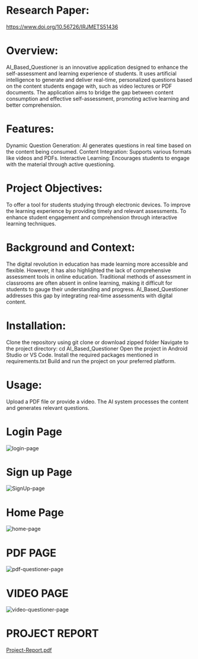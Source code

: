 # Research Paper:
https://www.doi.org/10.56726/IRJMETS51436

# Overview:
AI_Based_Questioner is an innovative application designed to enhance the self-assessment and learning experience of students. It uses artificial intelligence to generate and deliver real-time, personalized questions based on the content students engage with, such as video lectures or PDF documents. The application aims to bridge the gap between content consumption and effective self-assessment, promoting active learning and better comprehension.

# Features:
Dynamic Question Generation: AI generates questions in real time based on the content being consumed.
Content Integration: Supports various formats like videos and PDFs.
Interactive Learning: Encourages students to engage with the material through active questioning.

# Project Objectives:
To offer a tool for students studying through electronic devices.
To improve the learning experience by providing timely and relevant assessments.
To enhance student engagement and comprehension through interactive learning techniques.

# Background and Context:
The digital revolution in education has made learning more accessible and flexible. However, it has also highlighted the lack of comprehensive assessment tools in online education. Traditional methods of assessment in classrooms are often absent in online learning, making it difficult for students to gauge their understanding and progress. AI_Based_Questioner addresses this gap by integrating real-time assessments with digital content.

# Installation:
Clone the repository using git clone or download zipped folder
Navigate to the project directory: cd AI_Based_Questioner
Open the project in Android Studio or VS Code.
Install the required packages mentioned in requirements.txt
Build and run the project on your preferred platform.

# Usage:
Upload a PDF file or provide a video.
The AI system processes the content and generates relevant questions.
# Login Page
![login-page](https://github.com/Avinash-Saini090/AI-Based-Questioner/assets/87403761/60dcec74-a536-4b01-86fe-f3cf1bc9bef5)
# Sign up Page
![SignUp-page](https://github.com/Avinash-Saini090/AI-Based-Questioner/assets/87403761/60ebf6f1-30d1-48d0-86c7-686478fbaaf9)
# Home Page
![home-page](https://github.com/Avinash-Saini090/AI-Based-Questioner/assets/87403761/20613ca1-367e-4c57-a8ca-9e6a298a704d)
# PDF PAGE
![pdf-questioner-page](https://github.com/Avinash-Saini090/AI-Based-Questioner/assets/87403761/5ac8b3fe-aab8-4a60-8bf4-fe4e1b8b5f7e)
# VIDEO PAGE
![video-questioner-page](https://github.com/Avinash-Saini090/AI-Based-Questioner/assets/87403761/da35db15-1f4c-49e5-8841-0de13e3ea91b)

# PROJECT REPORT
[Project-Report.pdf](https://github.com/user-attachments/files/15710907/Project-Report.pdf)

